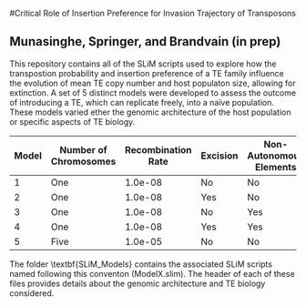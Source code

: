 #Critical Role of Insertion Preference for Invasion Trajectory of Transposons
## Munasinghe, Springer, and Brandvain (in prep)

This repository contains all of the SLiM scripts used to explore how the transpostion probability and insertion preference of a TE family influence the evolution of mean TE copy number and host populaton size, allowing for extinction. A set of 5 distinct models were developed to assess the outcome of introducing a TE, which can replicate freely, into a naïve population. These models varied ether the genomic architecture of the host population or specific aspects of TE biology. 

| Model      | Number of Chromosomes | Recombination Rate | Excision | Non-Autonomous Elements |
| ----------- | ----------- | ----------- | ----------- | ----------- |
| 1      | One       | 1.0e-08      | No       | No      |
| 2      | One       | 1.0e-08      | Yes       | No      |
| 3      | One       | 1.0e-08      | No       | Yes      |
| 4      | One       | 1.0e-08      | Yes       | Yes      |
| 5      | Five       | 1.0e-05      | No       | No      |

The folder \textbf{SLiM_Models} contains the associated SLiM scripts named following this conventon (ModelX.slim). The header of each of these files provides details about the genomic architecture and TE biology considered. 
